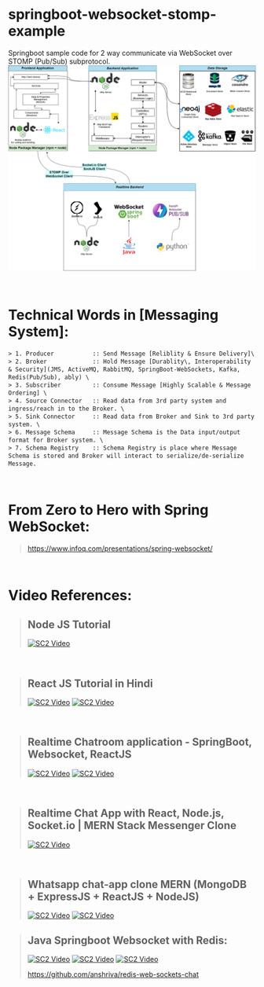 # springboot-websocket-stomp-example
Springboot sample code for 2 way communicate via WebSocket over STOMP (Pub/Sub) subprotocol.
![IMG](WebSocket_Workflow_Design.drawio.png)

<br/>

# Technical Words in [Messaging System]:
```
> 1. Producer 			:: Send Message [Reliblity & Ensure Delivery]\
> 2. Broker   			:: Hold Message [Durablity\, Interoperability & Security](JMS, ActiveMQ, RabbitMQ, SpringBoot-WebSockets, Kafka, Redis(Pub/Sub), ably) \
> 3. Subscriber 		:: Consume Message [Highly Scalable & Message Ordering] \
> 4. Source Connector	:: Read data from 3rd party system and ingress/reach in to the Broker. \
> 5. Sink Connector		:: Read data from Broker and Sink to 3rd party system. \
> 6. Message Schema		:: Message Schema is the Data input/output format for Broker system. \
> 7. Schema Registry	:: Schema Registry is place where Message Schema is stored and Broker will interact to serialize/de-serialize Message.
```
<br/>

# From Zero to Hero with Spring WebSocket:
> https://www.infoq.com/presentations/spring-websocket/

<br/>

# Video References:

> ## Node JS Tutorial
> [![SC2 Video](https://img.youtube.com/vi/f2EqECiTBL8/0.jpg)](https://www.youtube.com/watch?v=f2EqECiTBL8)

<br/>

> ## React JS Tutorial in Hindi
> [![SC2 Video](https://img.youtube.com/vi/7FHb264a48o/0.jpg)](https://www.youtube.com/watch?v=7FHb264a48o&list=PL2PkZdv6p7ZkOivEPuNMOxpvmTT-0Q76U&index=3)
> [![SC2 Video](https://img.youtube.com/vi/ygsrt33azpk/0.jpg)](https://www.youtube.com/watch?v=ygsrt33azpk)

<br/>

> ## Realtime Chatroom application - SpringBoot, Websocket, ReactJS
> [![SC2 Video](https://img.youtube.com/vi/o_IjEDAuo8Y/0.jpg)](https://www.youtube.com/watch?v=o_IjEDAuo8Y)
> [![SC2 Video](https://img.youtube.com/vi/XY5CUuE6VOk/0.jpg)](https://www.youtube.com/watch?v=XY5CUuE6VOk&list=PLXy8DQl3058PNFvxOgb5k52Det1DGLWBW)

<br/>

> ## Realtime Chat App with React, Node.js, Socket.io | MERN Stack Messenger Clone
> [![SC2 Video](https://img.youtube.com/vi/HggSXt1Hzfk/0.jpg)](https://www.youtube.com/watch?v=HggSXt1Hzfk)

<br/>

> ## Whatsapp chat-app clone MERN (MongoDB + ExpressJS + ReactJS + NodeJS)
> [![SC2 Video](https://img.youtube.com/vi/UBFs84OQrko/0.jpg)](https://www.youtube.com/watch?v=UBFs84OQrko&list=PLStdkmnF3FJVW-Xat9K4i4SqvXT4E7I2g&index=1)
> [![SC2 Video](https://img.youtube.com/vi/d2_bcbUbCtc/0.jpg)](https://www.youtube.com/watch?v=d2_bcbUbCtc&t=16535s)

> ## Java Springboot Websocket with Redis:
> [![SC2 Video](https://img.youtube.com/vi/3mk5SvV4mzI/0.jpg)](https://www.youtube.com/watch?v=3mk5SvV4mzI)
> [![SC2 Video](https://img.youtube.com/vi/1LIyqHsum2g/0.jpg)](https://www.youtube.com/watch?v=1LIyqHsum2g)
> [![SC2 Video](https://img.youtube.com/vi/73Utd7nDYDs/0.jpg)](https://www.youtube.com/watch?v=73Utd7nDYDs)
> 
> https://github.com/anshriva/redis-web-sockets-chat
